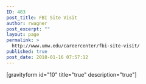 ```yaml
---
ID: 483
post_title: FBI Site Visit
author: rwagner
post_excerpt: ""
layout: page
permalink: >
  http://www.umw.edu/careercenter/fbi-site-visit/
published: true
post_date: 2018-01-16 07:57:12
---
```

[gravityform id="10" title="true" description="true"]